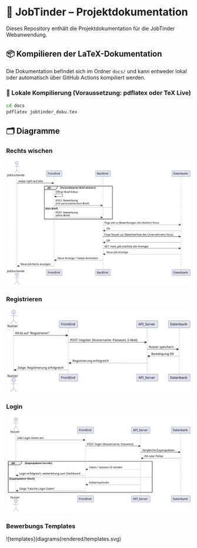 # 📄 JobTinder – Projektdokumentation

Dieses Repository enthält die Projektdokumentation für die JobTinder Webanwendung.

## 📦 Kompilieren der LaTeX-Dokumentation

Die Dokumentation befindet sich im Ordner `docs/` und kann entweder lokal oder automatisch über GitHub Actions kompiliert werden.

### 🔧 Lokale Kompilierung (Voraussetzung: pdflatex oder TeX Live)

```bash
cd docs
pdflatex jobtinder_doku.tex
```

## 🗂️ Diagramme
### Rechts wischen
![Rechts wischen](diagrams/rendered/rechts_wischen.svg)

### Registrieren
![Registrieren](diagrams/rendered/registrieren.svg)

### Login
![Login](diagrams/rendered/login.svg)

### Bewerbungs Templates
![templates](diagrams(rendered/templates.svg)
